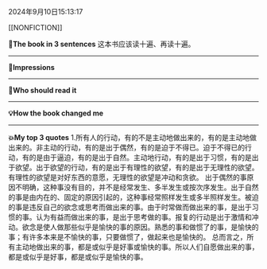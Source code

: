 2024年9月10日15:13:17

[[NONFICTION]]


**🎨The book in 3 sentences**
这本书应该读十遍、再读十遍。

---
**📝Impressions**


---
**🥚Who should read it**


---
**💡How the book changed me**


---
**💥My top 3 quotes**
1.所有人的行动，有的不是主动地做出来的，有的是主动地做出来的。非主动的行动，有的是出于偶然，有的是迫于不得已。迫于不得已的行动，有的是由于逼迫，有的是出于自然。主动地行动，有的是出于习惯，有的是出于欲望。出于欲望的行动，有的是出于有理性的欲望，有的是出于无理性的欲望。有理性的欲望是对好东西的意愿，无理性的欲望是冲动和贪欲。
出于偶然的事原因不明确，这种事没有目的，并不是经常发生、多半发生或按次序发生。出于自然的事是由内在的、固定的原因引起的，这种事经常照样发生或多半照样发生。被迫的事是违反自己的欲念或思考而做出来的事。由于时常做而做出来的事，是出于习惯的事。认为有益而做出来的事，是出于思考做的事。报复的行动是出于激情和冲动。欲念是使人做那些似乎是愉快的事的原因。熟悉的事和做惯了的事，是愉快的事；有许多本来是不愉快的事，只要做惯了，做起来也是愉快的。
总而言之，所有主动地做出来的事，都是或似乎是好事或愉快的事。所以人们自愿做出来的事，都是或似乎是好事，都是或似乎是愉快的事。



